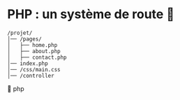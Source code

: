 # PHP : un système de route 🚀
```
/projet/
│── /pages/
│   ├── home.php
│   ├── about.php
│   ├── contact.php
│── index.php
│── /css/main.css
│── /controller

```
:100: php